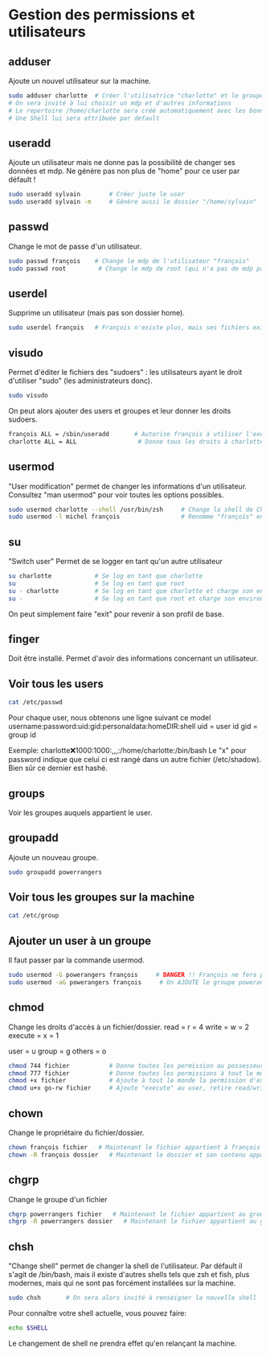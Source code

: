 # Gestion des permissions et utilisateurs

## adduser
Ajoute un nouvel utilisateur sur la machine.

```sh
sudo adduser charlotte  # Créer l'utilisatrice "charlotte" et le groupe "charlotte"
# On sera invité à lui choisir un mdp et d'autres informations
# Le repertoire /home/charlotte sera créé automatiquement avec les bonnes permissions
# Une Shell lui sera attribuée par default
```

## useradd
Ajoute un utilisateur mais ne donne pas la possibilité de changer ses données et mdp.
Ne génère pas non plus de "home" pour ce user par défault !

```sh
sudo useradd sylvain        # Créer juste le user
sudo useradd sylvain -m     # Génère aussi le dossier "/home/sylvain"
```

## passwd
Change le mot de passe d'un utilisateur.

```sh
sudo passwd françois    # Change le mdp de l'utilisateur "françois"
sudo passwd root         # Change le mdp de root (qui n'a pas de mdp par défault)
```

## userdel
Supprime un utilisateur (mais pas son dossier home).

```sh
sudo userdel françois   # François n'existe plus, mais ses fichiers existent toujours
```

## visudo
Permet d'éditer le fichiers des "sudoers" : les utilisateurs ayant le droit d'utiliser
"sudo" (les administrateurs donc).
```sh
sudo visudo
```
On peut alors ajouter des users et groupes et leur donner les droits sudoers.

```sh
françois ALL = /sbin/useradd       # Autorise françois à utiliser l'executable useradd
charlotte ALL = ALL                 # Donne tous les droits à charlottes
```
## usermod
"User modification" permet de changer les informations d'un utilisateur.
Consultez "man usermod" pour voir toutes les options possibles.

```sh
sudo usermod charlotte --shell /usr/bin/zsh     # Change la shell de Charlotte à ZSH.
sudo usermod -l michel françois                 # Renomme "françois" en "michel"
```

## su
"Switch user"
Permet de se logger en tant qu'un autre utilisateur
```sh
su charlotte            # Se log en tant que charlotte
su                      # Se log en tant que root
su - charlotte          # Se log en tant que charlotte et charge son environnement (MIEUX)
su -                    # Se log en tant que root et charge son environnement (MIEUX)
```

On peut simplement faire "exit" pour revenir à son profil de base.

## finger
Doit être installé.
Permet d'avoir des informations concernant un utilisateur.

## Voir tous les users
```sh
cat /etc/passwd
```
Pour chaque user, nous obtenons une ligne suivant ce model
username:password:uid:gid:personaldata:homeDIR:shell
uid = user id
gid = group id

Exemple:
charlotte:x:1000:1000:,,,:/home/charlotte:/bin/bash
Le "x" pour password indique que celui ci est rangé dans un autre fichier (/etc/shadow).
Bien sûr ce dernier est hashé.


## groups
Voir les groupes auquels appartient le user.

## groupadd
Ajoute un nouveau groupe.

```sh
sudo groupadd powerrangers
```
## Voir tous les groupes sur la machine
```sh
cat /etc/group
```

## Ajouter un user à un groupe
Il faut passer par la commande usermod.

```sh
sudo usermod -G powerangers françois     # DANGER !! François ne fera plus parti QUE du groupe powerangers
sudo usermod -aG powerangers françois     # On AJOUTE le groupe poweranger à François
```

## chmod
Change les droits d'accès à un fichier/dossier.
read = r = 4
write = w = 2
execute = x = 1

user = u
group = g
others = o

```sh
chmod 744 fichier           # Donne toutes les permission au possesseur, mais les autres ne peuvent que lire
chmod 777 fichier           # Donne toutes les permissions à tout le monde sur ce fichier
chmod +x fichier            # Ajoute à tout le monde la permission d'execution sur ce fichier
chmod u+x go-rw fichier     # Ajoute "execute" au user, retire read/write au groupe et aux autres
```

## chown
Change le propriétaire du fichier/dossier.
```sh
chown françois fichier   # Maintenant le fichier appartient à françois
chown -R françois dossier   # Maintenant le dossier et son contenu appartiennent à françois
```

## chgrp
Change le groupe d'un fichier
```sh
chgrp powerrangers fichier   # Maintenant le fichier appartient au groupe powerrangers
chgrp -R powerrangers dossier   # Maintenant le fichier appartient au groupe powerrangers
```

## chsh
"Change shell" permet de changer la shell de l'utilisateur.
Par défault il s'agit de /bin/bash, mais il existe d'autres shells tels que zsh et fish,
plus modernes, mais qui ne sont pas forcément installées sur la machine.
```sh
sudo chsh       # On sera alors invité à renseigner la nouvelle shell
```
Pour connaître votre shell actuelle, vous pouvez faire:
```sh
echo $SHELL
```

Le changement de shell ne prendra effet qu'en relançant la machine.

